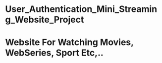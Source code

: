 # User_Authentication_Mini_Streaming_Website_Project
# Website For Watching Movies, WebSeries, Sport Etc,..  

